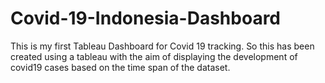 # Covid-19-Indonesia-Dashboard
This is my first Tableau Dashboard for Covid 19 tracking. So this has been created using a tableau with the aim of displaying the development of covid19 cases based on the time span of the dataset.
